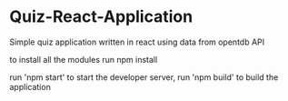 # Quiz-React-Application
Simple quiz application written in react using data from opentdb API

to install all the modules run npm install

run 'npm start' to start the developer server, 
run 'npm build' to build the application
